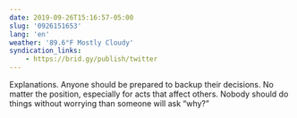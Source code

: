 ```yaml
---
date: 2019-09-26T15:16:57-05:00
slug: '0926151653'
lang: 'en'
weather: '89.6°F Mostly Cloudy'
syndication_links:
    - https://brid.gy/publish/twitter
---
```

Explanations. Anyone should be prepared to backup their decisions. No matter the position, especially for acts that affect others. Nobody should do things without worrying than someone will ask “why?”